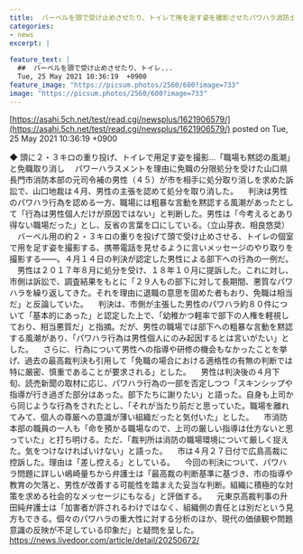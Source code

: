 ```yaml
---
title:  バーベルを頭で受け止めさせたり、トイレで用を足す姿を撮影させたパワハラ消防士　「職場も黙認」と免職処分取り消しに  
categories:
- news
excerpt: |
  
feature_text: |
  ##  バーベルを頭で受け止めさせたり、トイレ...
  Tue, 25 May 2021 10:36:19  +0900
feature_image: "https://picsum.photos/2560/600?image=733"
image: "https://picsum.photos/2560/600?image=733"
---
```


[https://asahi.5ch.net/test/read.cgi/newsplus/1621906579/](https://asahi.5ch.net/test/read.cgi/newsplus/1621906579/)
posted on Tue, 25 May 2021 10:36:19  +0900

<!--more-->

◆ 頭に２・３キロの重り投げ、トイレで用足す姿を撮影…「職場も黙認の風潮」と免職取り消し 　パワーハラスメントを理由に免職の分限処分を受けた山口県長門市消防本部の元司令補の男性（４５）が市を相手に処分取り消しを求めた訴訟で、山口地裁は４月、男性の主張を認めて処分を取り消した。 　判決は男性のパワハラ行為を認める一方、職場には粗暴な言動を黙認する風潮があったとして「行為は男性個人だけが原因ではない」と判断した。男性は「今考えるとあり得ない職場だった」とし、反省の言葉を口にしている。（立山芽衣、相良悠奨） 　バーベル用の約２・３キロの重りを投げて頭で受け止めさせる、トイレの個室で用を足す姿を撮影する、携帯電話を見せるように言いメッセージのやり取りを撮影する——。４月１４日の判決が認定した男性による部下への行為の一例だ。 　男性は２０１７年８月に処分を受け、１８年１０月に提訴した。これに対し、市側は訴訟で、調査結果をもとに「２９人もの部下に対して長期間、悪質なパワハラを繰り返してきた。それを理由に退職の意思を固めた者もおり、免職は相当だ」と反論していた。 　判決は、市側が主張した男性のパワハラ約８０件について「基本的にあった」と認定した上で、「幼稚かつ軽率で部下の人権を軽視しており、相当悪質だ」と指摘。だが、男性の職場では部下への粗暴な言動を黙認する風潮があり、「パワハラ行為は男性個人にのみ起因するとは言いがたい」とした。 　さらに、行為について男性への指導や研修の機会もなかったことを挙げ、過去の最高裁判決も引用して「免職の場合における適格性の有無の判断では特に厳密、慎重であることが要求される」とした。 　男性は判決後の４月下旬、読売新聞の取材に応じ、パワハラ行為の一部を否定しつつ「スキンシップや指導が行き過ぎた部分はあった。部下たちに謝りたい」と語った。自身も上司から同じような行為をされたとし、「それが当たり前だと思っていた。職場を離れてみて、個人の尊厳への意識が薄い組織だったと気付いた」とした。 　市消防本部の職員の一人も「命を預かる職場なので、上司の厳しい指導は仕方ないと思っていた」と打ち明ける。ただ、「裁判所は消防の職場環境について厳しく捉えた。気をつけなければいけない」と語った。 　市は４月２７日付で広島高裁に控訴した。理由は「差し控える」としている。 　今回の判決について、パワハラ問題に詳しい嶋崎量ちから弁護士は「最高裁の判断基準に基づき、市の指導や教育の欠落と、男性が改善する可能性を踏まえた妥当な判断。組織に積極的な対策を求める社会的なメッセージにもなる」と評価する。 　元東京高裁判事の升田純弁護士は「加害者が許されるわけではなく、組織側の責任とは別だという見方もできる。個々のパワハラの重大性に対する分析のほか、現代の価値観や問題意識の反映が不足している印象だ」と疑問を呈した。 https://news.livedoor.com/article/detail/20250672/
